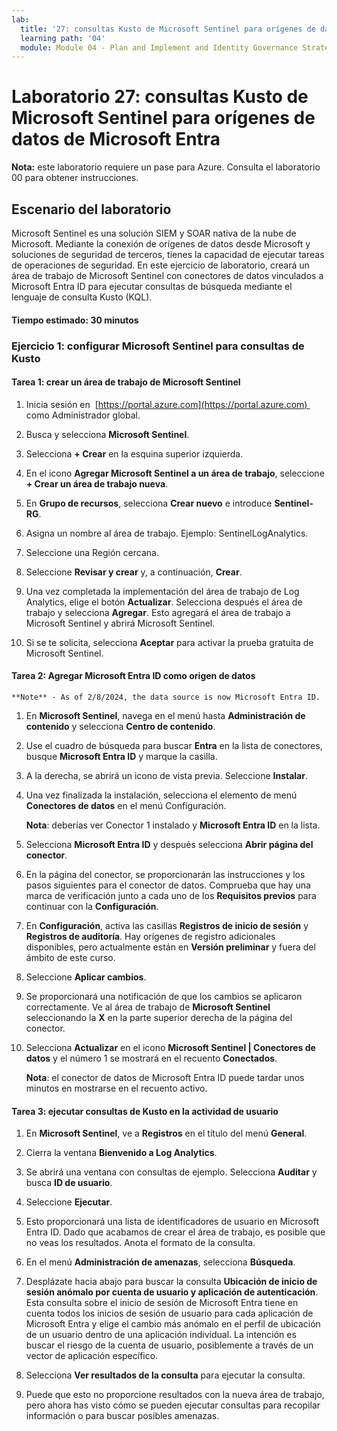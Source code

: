 ```yaml
---
lab:
  title: '27: consultas Kusto de Microsoft Sentinel para orígenes de datos de Microsoft Entra'
  learning path: '04'
  module: Module 04 - Plan and Implement and Identity Governance Strategy
---
```


# Laboratorio 27: consultas Kusto de Microsoft Sentinel para orígenes de datos de Microsoft Entra

**Nota:** este laboratorio requiere un pase para Azure. Consulta el laboratorio 00 para obtener instrucciones.

## Escenario del laboratorio

Microsoft Sentinel es una solución SIEM y SOAR nativa de la nube de Microsoft.  Mediante la conexión de orígenes de datos desde Microsoft y soluciones de seguridad de terceros, tienes la capacidad de ejecutar tareas de operaciones de seguridad.  En este ejercicio de laboratorio, creará un área de trabajo de Microsoft Sentinel con conectores de datos vinculados a Microsoft Entra ID para ejecutar consultas de búsqueda mediante el lenguaje de consulta Kusto (KQL). 

#### Tiempo estimado: 30 minutos

### Ejercicio 1: configurar Microsoft Sentinel para consultas de Kusto

#### Tarea 1: crear un área de trabajo de Microsoft Sentinel

1. Inicia sesión en  [https://portal.azure.com](https://portal.azure.com)  como Administrador global.

1. Busca y selecciona **Microsoft Sentinel**. 

1. Selecciona **+ Crear** en la esquina superior izquierda.

1. En el icono **Agregar Microsoft Sentinel a un área de trabajo**, seleccione **+ Crear un área de trabajo nueva**.

1. En **Grupo de recursos**, selecciona **Crear nuevo** e introduce **Sentinel-RG**.

1. Asigna un nombre al área de trabajo.  Ejemplo: SentinelLogAnalytics.

1. Seleccione una Región cercana.

1. Seleccione **Revisar y crear** y, a continuación, **Crear**.

1. Una vez completada la implementación del área de trabajo de Log Analytics, elige el botón **Actualizar**. Selecciona después el área de trabajo y selecciona **Agregar**.  Esto agregará el área de trabajo a Microsoft Sentinel y abrirá Microsoft Sentinel.

1. Si se te solicita, selecciona **Aceptar** para activar la prueba gratuita de Microsoft Sentinel.

#### Tarea 2: Agregar Microsoft Entra ID como origen de datos
    **Note** - As of 2/8/2024, the data source is now Microsoft Entra ID.

1. En **Microsoft Sentinel**, navega en el menú hasta **Administración de contenido** y selecciona **Centro de contenido**.

1. Use el cuadro de búsqueda para buscar **Entra** en la lista de conectores, busque **Microsoft Entra ID** y marque la casilla.

1. A la derecha, se abrirá un icono de vista previa.  Seleccione **Instalar**.

1. Una vez finalizada la instalación, selecciona el elemento de menú **Conectores de datos** en el menú Configuración.

    **Nota**: deberías ver Conector 1 instalado y **Microsoft Entra ID** en la lista.

1. Selecciona **Microsoft Entra ID** y después selecciona **Abrir página del conector**.

1. En la página del conector, se proporcionarán las instrucciones y los pasos siguientes para el conector de datos. Comprueba que hay una marca de verificación junto a cada uno de los **Requisitos previos** para continuar con la **Configuración**.

1. En **Configuración**, activa las casillas **Registros de inicio de sesión** y **Registros de auditoría**. Hay orígenes de registro adicionales disponibles, pero actualmente están en **Versión preliminar** y fuera del ámbito de este curso.

1. Seleccione **Aplicar cambios**. 

1. Se proporcionará una notificación de que los cambios se aplicaron correctamente. Ve al área de trabajo de **Microsoft Sentinel** seleccionando la **X** en la parte superior derecha de la página del conector.

1. Selecciona **Actualizar** en el icono **Microsoft Sentinel | Conectores de datos** y el número 1 se mostrará en el recuento **Conectados**.

   **Nota**: el conector de datos de Microsoft Entra ID puede tardar unos minutos en mostrarse en el recuento activo. 

#### Tarea 3: ejecutar consultas de Kusto en la actividad de usuario

1. En **Microsoft Sentinel**, ve a **Registros** en el título del menú **General**.

1. Cierra la ventana **Bienvenido a Log Analytics**.

1. Se abrirá una ventana con consultas de ejemplo. Selecciona **Auditar** y busca **ID de usuario**.

1. Seleccione **Ejecutar**. 

1. Esto proporcionará una lista de identificadores de usuario en Microsoft Entra ID.  Dado que acabamos de crear el área de trabajo, es posible que no veas los resultados.  Anota el formato de la consulta.

1. En el menú **Administración de amenazas**, selecciona **Búsqueda**. 

1. Desplázate hacia abajo para buscar la consulta **Ubicación de inicio de sesión anómalo por cuenta de usuario y aplicación de autenticación**.  Esta consulta sobre el inicio de sesión de Microsoft Entra tiene en cuenta todos los inicios de sesión de usuario para cada aplicación de Microsoft Entra y elige el cambio más anómalo en el perfil de ubicación de un usuario dentro de una aplicación individual. La intención es buscar el riesgo de la cuenta de usuario, posiblemente a través de un vector de aplicación específico. 

1. Selecciona **Ver resultados de la consulta** para ejecutar la consulta.

1. Puede que esto no proporcione resultados con la nueva área de trabajo, pero ahora has visto cómo se pueden ejecutar consultas para recopilar información o para buscar posibles amenazas.
